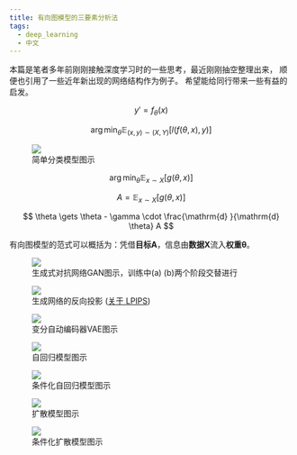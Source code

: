 ```yaml
---
title: 有向图模型的三要素分析法
tags:
  - deep_learning
  - 中文
---
```



本篇是笔者多年前刚刚接触深度学习时的一些思考，最近刚刚抽空整理出来，
顺便也引用了一些近年新出现的网络结构作为例子。
希望能给同行带来一些有益的启发。


$$
y'=f_\theta(x)
$$

$$
\arg \min_\theta { \mathbb{E}_{(x,y)\sim (X,Y)} [l(f(\theta, x), y)] }
$$

<figure>
	<picture>
		<img src="/images/diagram-simple-classification.drawio.svg" />
	</picture>
	<figcaption>
		简单分类模型图示
	</figcaption>
</figure>


$$
\arg \min_\theta { \mathbb{E}_{x\sim X} [ g(\theta, x) ] }
$$

$$
A = \mathbb{E}_{x\sim X} [ g(\theta, x) ]
$$

$$
\theta \gets  \theta - \gamma  \cdot \frac{\mathrm{d} }{\mathrm{d} \theta} A
$$

有向图模型的范式可以概括为：凭借**目标A**，信息由**数据X**流入**权重&theta;**。


<figure>
	<picture>
		<img src="/images/diagram-gan.drawio.svg" />
	</picture>
	<figcaption>
		生成式对抗网络GAN图示，训练中(a) (b)两个阶段交替进行
	</figcaption>
</figure>


<figure>
	<picture>
		<img src="/images/diagram-gen-projector.drawio.svg" />
	</picture>
	<figcaption>
		生成网络的反向投影 (<a href="https://richzhang.github.io/PerceptualSimilarity" target="_blank">关于 LPIPS</a>)
	</figcaption>
</figure>


<figure>
	<picture>
		<img src="/images/diagram-vae.drawio.svg" />
	</picture>
	<figcaption>
		变分自动编码器VAE图示
	</figcaption>
</figure>


<figure>
	<picture>
		<img src="/images/diagram-autoregression.drawio.svg" />
	</picture>
	<figcaption>
		自回归模型图示
	</figcaption>
</figure>


<figure>
	<picture>
		<img src="/images/diagram-autoregression-conditional.drawio.svg" />
	</picture>
	<figcaption>
		条件化自回归模型图示
	</figcaption>
</figure>


<figure>
	<picture>
		<img src="/images/diagram-diffusion.drawio.svg" />
	</picture>
	<figcaption>
		扩散模型图示
	</figcaption>
</figure>


<figure>
	<picture>
		<img src="/images/diagram-diffusion-conditional.drawio.svg" />
	</picture>
	<figcaption>
		条件化扩散模型图示
	</figcaption>
</figure>
